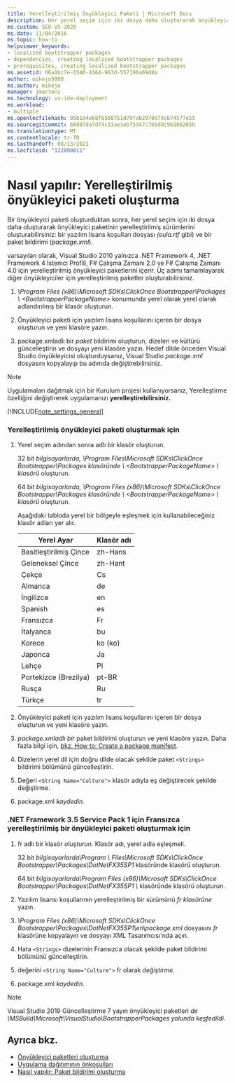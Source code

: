 ```yaml
---
title: Yerelleştirilmiş Önyükleyici Paketi | Microsoft Docs
description: Her yerel seçim için iki dosya daha oluşturarak önyükleyici paketinin ClickOnce sürümlerini oluşturmayı öğrenin.
ms.custom: SEO-VS-2020
ms.date: 11/04/2016
ms.topic: how-to
helpviewer_keywords:
- localized bootstrapper packages
- dependencies, creating localized bootstrapper packages
- prerequisites, creating localized bootstrapper packages
ms.assetid: 66a1bc7e-6540-4164-963d-557196a69d8a
author: mikejo5000
ms.author: mikejo
manager: jmartens
ms.technology: vs-ide-deployment
ms.workload:
- multiple
ms.openlocfilehash: 95b1d4e68f6508751d79fab2970d79cb74577e55
ms.sourcegitcommit: 68897da7d74c31ae1ebf5d47c7b5ddc9b108265b
ms.translationtype: MT
ms.contentlocale: tr-TR
ms.lasthandoff: 08/13/2021
ms.locfileid: "122090011"
---
```

# <a name="how-to-create-a-localized-bootstrapper-package"></a>Nasıl yapılır: Yerelleştirilmiş önyükleyici paketi oluşturma
Bir önyükleyici paketi oluşturduktan sonra, her yerel seçim için iki dosya daha oluşturarak önyükleyici paketinin yerelleştirilmiş sürümlerini oluşturabilirsiniz: bir yazılım lisans koşulları dosyası *(eula.rtf* gibi) ve bir paket bildirimi (*package.xml*).

 varsayılan olarak, Visual Studio 2010 yalnızca .NET Framework 4, .NET Framework 4 İstemci Profili, F# Çalışma Zamanı 2.0 ve F# Çalışma Zamanı 4.0 için yerelleştirilmiş önyükleyici paketlerini içerir. Üç adımı tamamlayarak diğer önyükleyiciler için yerelleştirilmiş paketler oluşturabilirsiniz.

1. *\Program Files (x86)\Microsoft SDKs\ClickOnce Bootstrapper\Packages \\ \<BootstrapperPackageName>* konumunda yerel olarak yerel olarak adlandırılmış bir klasör oluşturun.

2. Önyükleyici paketi için yazılım lisans koşullarını içeren bir dosya oluşturun ve yeni klasöre yazın.

3. package.xmladlı bir *paket* bildirimi oluşturun, dizeleri ve kültürü güncelleştirin ve dosyayı yeni klasöre yazın. Hedef dilde önceden Visual Studio önyükleyicisi oluşturduysanız, Visual Studio *package.xml* dosyasını kopyalayıp bu adımda değiştirebilirsiniz.

> [!NOTE]
> Uygulamaları dağıtmak için bir Kurulum projesi kullanıyorsanız, Yerelleştirme özelliğini değiştirerek uygulamanızı **yerelleştirebilirsiniz.**

 [!INCLUDE[note_settings_general](../data-tools/includes/note_settings_general_md.md)]

### <a name="to-create-a-localized-bootstrapper-package"></a>Yerelleştirilmiş önyükleyici paketi oluşturmak için

1. Yerel seçim adından sonra adlı bir klasör oluşturun.

     32 bit *bilgisayarlarda, \Program Files\Microsoft SDKs\ClickOnce Bootstrapper\Packages klasöründe \\ \<BootstrapperPackageName> \\ klasörü* oluşturun.

     64 bit *bilgisayarlarda, \Program Files (x86)\Microsoft SDKs\ClickOnce Bootstrapper\Packages klasöründe \\ \<BootstrapperPackageName> \\ klasörü* oluşturun.

     Aşağıdaki tabloda yerel bir bölgeyle eşleşmek için kullanabileceğiniz klasör adları yer alır.

    |Yerel Ayar|Klasör adı|
    |------------|-----------------|
    |Basitleştirilmiş Çince|zh-Hans|
    |Geleneksel Çince|zh-Hant|
    |Çekçe|Cs|
    |Almanca|de|
    |İngilizce|en|
    |Spanish|es|
    |Fransızca|Fr|
    |İtalyanca|bu|
    |Korece|ko (ko)|
    |Japonca|Ja|
    |Lehçe|Pl|
    |Portekizce (Brezilya)|pt-BR|
    |Rusça|Ru|
    |Türkçe|tr|

2. Önyükleyici paketi için yazılım lisans koşullarını içeren bir dosya oluşturun ve yeni klasöre yazın.

3. *package.xmladlı bir* paket bildirimi oluşturun ve yeni klasöre yazın. Daha fazla bilgi için, [bkz. How to: Create a package manifest](../deployment/how-to-create-a-package-manifest.md).

4. Dizelerin yerel dil için doğru dilde olacak şekilde paket `<Strings>` bildirimi bölümünü güncelleştirin.

5. Değeri `<String Name="Culture">` klasör adıyla eş değiştirecek şekilde değiştirme.

6. package.xml *kaydedin.*

### <a name="to-create-a-bootstrapper-package-for-net-framework-35-service-pack-1-localized-in-french"></a>.NET Framework 3.5 Service Pack 1 için Fransızca yerelleştirilmiş bir önyükleyici paketi oluşturmak için

1. fr adlı bir klasör *oluşturun.* Klasör adı, yerel adla eşleşmeli.

     32 bit *bilgisayarlarda\Program \\ Files\Microsoft SDKs\ClickOnce Bootstrapper\Packages\DotNetFX35SP1* klasöründe klasörü oluşturun.

     64 bit *bilgisayarlarda\Program Files (x86)\Microsoft SDKs\ClickOnce Bootstrapper\Packages\DotNetFX35SP1 \\* klasöründe klasörü oluşturun.

2. Yazılım lisansı koşullarının yerelleştirilmiş bir sürümünü *fr klasörüne* yazın.

3. *\Program Files (x86)\Microsoft SDKs\ClickOnce Bootstrapper\Packages\DotNetFX35SP1\en\package.xml* dosyasını *fr* klasörüne kopyalayın ve dosyayı XML Tasarımcısı'nda açın.

4. Hata `<Strings>` dizelerinin Fransızca olacak şekilde paket bildirimi bölümünü güncelleştirin.

5. değerini `<String Name="Culture">` fr olarak *değiştirme.*

6. package.xml *kaydedin.*

>[!NOTE]
> Visual Studio 2019 Güncelleştirme 7 yayın önyükleyici paketleri *<VS Install Path> de \MSBuild\Microsoft\VisualStudio\BootstrapperPackages yolunda keşfedildi.*

## <a name="see-also"></a>Ayrıca bkz.
- [Önyükleyici paketleri oluşturma](../deployment/creating-bootstrapper-packages.md)
- [Uygulama dağıtımının önkoşulları](../deployment/application-deployment-prerequisites.md)
- [Nasıl yapılır: Paket bildirimi oluşturma](../deployment/how-to-create-a-package-manifest.md)